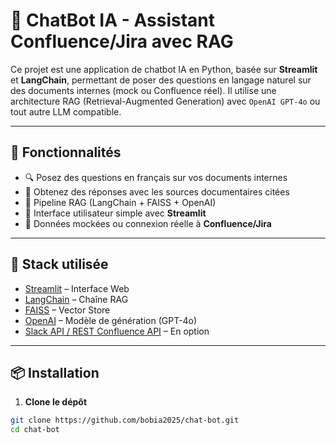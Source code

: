 # 🤖 ChatBot IA - Assistant Confluence/Jira avec RAG

Ce projet est une application de chatbot IA en Python, basée sur **Streamlit** et **LangChain**, permettant de poser des questions en langage naturel sur des documents internes (mock ou Confluence réel). Il utilise une architecture RAG (Retrieval-Augmented Generation) avec `OpenAI GPT-4o` ou tout autre LLM compatible.

---

## 🚀 Fonctionnalités

- 🔍 Posez des questions en français sur vos documents internes
- 📄 Obtenez des réponses avec les sources documentaires citées
- 🧠 Pipeline RAG (LangChain + FAISS + OpenAI)
- 💬 Interface utilisateur simple avec **Streamlit**
- 🧪 Données mockées ou connexion réelle à **Confluence/Jira**

---

## 🧰 Stack utilisée

- [Streamlit](https://streamlit.io/) – Interface Web
- [LangChain](https://www.langchain.com/) – Chaîne RAG
- [FAISS](https://github.com/facebookresearch/faiss) – Vector Store
- [OpenAI](https://platform.openai.com/) – Modèle de génération (GPT-4o)
- [Slack API / REST Confluence API](https://developer.atlassian.com/) – En option

---

## 📦 Installation

1. **Clone le dépôt**

```bash
git clone https://github.com/bobia2025/chat-bot.git
cd chat-bot
